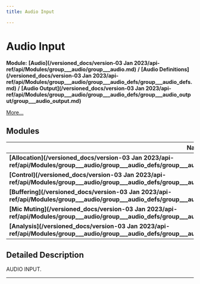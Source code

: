 ```yaml
---
title: Audio Input

---
```


# Audio Input

**Module:** **[Audio](/versioned_docs/version-03 Jan 2023/api-ref/api/Modules/group___audio/group___audio.md)** **/** **[Audio Definitions](/versioned_docs/version-03 Jan 2023/api-ref/api/Modules/group___audio/group___audio_defs/group___audio_defs.md)** **/** **[Audio Output](/versioned_docs/version-03 Jan 2023/api-ref/api/Modules/group___audio/group___audio_defs/group___audio_output/group___audio_output.md)**

 [More...](#detailed-description)

## Modules

| Name           |
| -------------- |
| **[Allocation](/versioned_docs/version-03 Jan 2023/api-ref/api/Modules/group___audio/group___audio_defs/group___audio_output/group___audio_input/group___input_allocation.md)**  |
| **[Control](/versioned_docs/version-03 Jan 2023/api-ref/api/Modules/group___audio/group___audio_defs/group___audio_output/group___audio_input/group___input_control.md)**  |
| **[Buffering](/versioned_docs/version-03 Jan 2023/api-ref/api/Modules/group___audio/group___audio_defs/group___audio_output/group___audio_input/group___input_buffering.md)**  |
| **[Mic Muting](/versioned_docs/version-03 Jan 2023/api-ref/api/Modules/group___audio/group___audio_defs/group___audio_output/group___audio_input/group___input_mic_muting.md)**  |
| **[Analysis](/versioned_docs/version-03 Jan 2023/api-ref/api/Modules/group___audio/group___audio_defs/group___audio_output/group___audio_input/group___input_analysis.md)**  |

## Detailed Description


AUDIO INPUT. 





-----------






